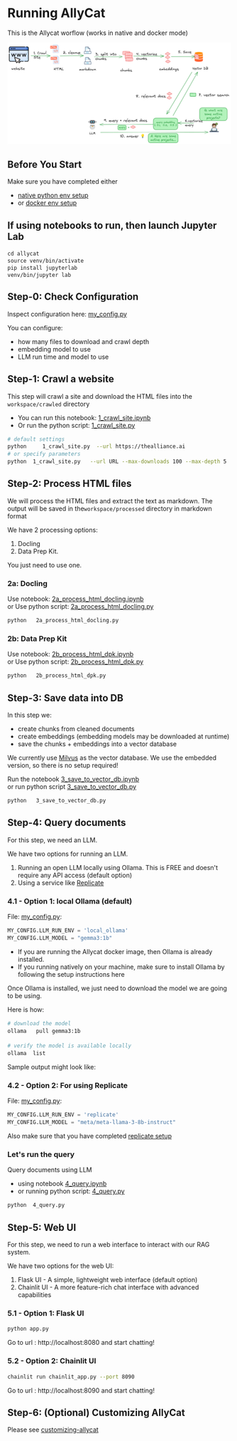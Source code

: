 # Running AllyCat

This is the Allycat worflow (works in native and docker mode)

![](../assets/rag-website-1.png)


## Before You Start

Make sure you have completed either

- [native python env setup](running-natively.md)
- or [docker env setup](running-in-docker.md)

## If using notebooks to run, then launch Jupyter Lab
```
cd allycat
source venv/bin/activate
pip install jupyterlab
venv/bin/jupyter lab
``` 

## Step-0: Check Configuration

Inspect configuration here: [my_config.py](../my_config.py)

You can configure:

- how many files to download and crawl depth
- embedding model to use
- LLM run time and model to use

## Step-1: Crawl a website

This step will crawl a site and download the HTML files into the `workspace/crawled` directory

- You can run this notebook: [1_crawl_site.ipynb](1_crawl_site.ipynb)
- Or run the python script: [1_crawl_site.py](1_crawl_site.py)

```bash
# default settings
python     1_crawl_site.py  --url https://thealliance.ai
# or specify parameters
python  1_crawl_site.py   --url URL --max-downloads 100 --max-depth 5
```


## Step-2: Process HTML files

We will process the HTML files and extract the text as markdown.  The output will be saved in the`workspace/processed` directory in markdown format

We have 2 processing options:
1. Docling
2. Data Prep Kit.  

You just need to use one.

### 2a: Docling

Use notebook:  [2a_process_html_docling.ipynb](2a_process_html_docling.ipynb)  
or Use python script: [2a_process_html_docling.py](2a_process_html_docling.py)

```bash
python   2a_process_html_docling.py
```

### 2b: Data Prep Kit

Use notebook: [2b_process_html_dpk.ipynb](2b_process_html_dpk.ipynb)  
or Use python script: [2b_process_html_dpk.py](2b_process_html_dpk.py)

```bash
python   2b_process_html_dpk.py
```

## Step-3: Save data into DB

In this step we:

- create chunks from cleaned documents
- create embeddings (embedding models may be downloaded at runtime)
- save the chunks + embeddings into a vector database

We currently use [Milvus](https://milvus.io/) as the vector database.  We use the embedded version, so there is no setup required!


Run the notebook [3_save_to_vector_db.ipynb](3_save_to_vector_db.ipynb)  
or run python script [3_save_to_vector_db.py](3_save_to_vector_db.py)

```bash
python   3_save_to_vector_db.py
```

## Step-4: Query documents

For this step, we need an LLM.

We have two options for running an LLM.

1. Running an open LLM locally using Ollama.  This is FREE and doesn't require any API access (default option)
2. Using a service like [Replicate](https://replicate.com)


### 4.1 - Option 1: local Ollama (default) 

File: [my_config.py](../my_config.py):

```python
MY_CONFIG.LLM_RUN_ENV = 'local_ollama'
MY_CONFIG.LLM_MODEL = "gemma3:1b" 
```

- If you are running the Allycat docker image, then Ollama is already installed.  
- If you running natively on your machine, make sure to install Ollama by following the setup instructions here

Once Ollama is installed, we just need to download the model we are going to be using.

Here is how:

```bash
# download the model
ollama   pull gemma3:1b

# verify the model is available locally
ollama  list
```

Sample output might look like:


### 4.2 - Option 2: For using Replicate

File: [my_config.py](../my_config.py):

```python
MY_CONFIG.LLM_RUN_ENV = 'replicate'
MY_CONFIG.LLM_MODEL = "meta/meta-llama-3-8b-instruct"
```

Also make sure that you have completed [replicate setup](running-natively.md#step-4-replicate-setup-optional)

### Let's run the query

Query documents using LLM

- using notebook [4_query.ipynb](4_query.ipynb)
- or running python script: [4_query.py](4_query.py)

```bash
python  4_query.py
```

## Step-5: Web UI

For this step, we need to run a web interface to interact with our RAG system.

We have two options for the web UI:

1. Flask UI - A simple, lightweight web interface (default option)
2. Chainlit UI - A more feature-rich chat interface with advanced capabilities

### 5.1 - Option 1: Flask UI

```bash
python app.py
```
Go to url : http://localhost:8080  and start chatting!

### 5.2 - Option 2: Chainlit UI

```bash
chainlit run chainlit_app.py --port 8090
```
Go to url : http://localhost:8090  and start chatting!

## Step-6: (Optional) Customizing AllyCat

Please see [customizing-allycat](customizing-allycat.md)
